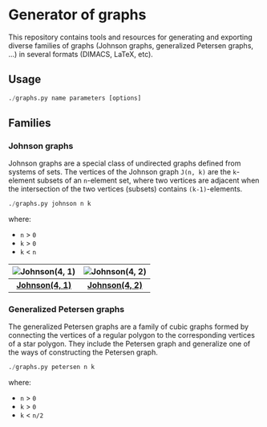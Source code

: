 # Generator of graphs

This repository contains tools and resources for generating and exporting diverse families of graphs (Johnson graphs, generalized Petersen graphs, ...) in several formats (DIMACS, LaTeX, etc).

## Usage

```python
./graphs.py name parameters [options]
```

## Families

### Johnson graphs

Johnson graphs are a special class of undirected graphs defined from systems of sets. The vertices of the Johnson graph `J(n, k)` are the `k`-element subsets of an `n`-element set, where two vertices are adjacent when the intersection of the two vertices (subsets) contains `(k-1)`-elements.

```python
./graphs.py johnson n k
```
where:
* `n` > `0`
* `k` > `0`
* `k` < `n`

![Johnson(4, 1)](https://raw.githubusercontent.com/jariazavalverde/graphs/master/images/johnson-4-1.png "Johnson(4, 1)") |![Johnson(4, 2)](https://raw.githubusercontent.com/jariazavalverde/graphs/master/images/johnson-4-2.png "Johnson(4, 2)")
:---: | :---:
[**Johnson(4, 1)**](https://github.com/jariazavalverde/graphs/blob/master/tex/johnson-4-1.tex) | [**Johnson(4, 2)**](https://github.com/jariazavalverde/graphs/blob/master/tex/johnson-4-2.tex)

### Generalized Petersen graphs

The generalized Petersen graphs are a family of cubic graphs formed by connecting the vertices of a regular polygon to the corresponding vertices of a star polygon. They include the Petersen graph and generalize one of the ways of constructing the Petersen graph.

```python
./graphs.py petersen n k
```
where:
* `n` > `0`
* `k` > `0`
* `k` < `n/2`